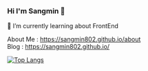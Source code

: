 ### Hi I'm Sangmin 👋
🌱 I’m currently learning about FrontEnd

About Me : https://sangmin802.github.io/about  
Blog : https://sangmin802.github.io/

[![Top Langs](https://github-readme-stats.vercel.app/api/top-langs/?username=sangmin802)](https://github.com/sangmin802/github-readme-stats)
